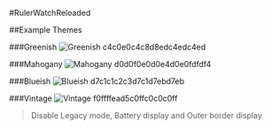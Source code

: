#RulerWatchReloaded

##Example Themes

###Greenish 
![Greenish](http://download.famillemattern.com/public/pebble/RulerWatchReloaded/RulerWatchReloaded_Greenish.png) c4c0e0c4c8d8edc4edc4ed

###Mahogany
![Mahogany](http://download.famillemattern.com/public/pebble/RulerWatchReloaded/RulerWatchReloaded_Mahogany.png) d0d0f0e0d0e4d0e0fdfdf4

###Blueish
![Blueish](http://download.famillemattern.com/public/pebble/RulerWatchReloaded/RulerWatchReloaded_Blueish.png) d7c1c1c2c3d7c1d7ebd7eb

###Vintage
![Vintage](http://download.famillemattern.com/public/pebble/RulerWatchReloaded/RulerWatchReloaded_Vintage.png) f0ffffead5c0ffc0c0c0ff
>Disable Legacy mode, Battery display and Outer border display
